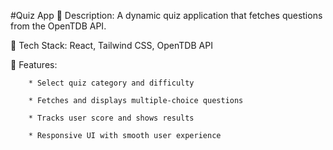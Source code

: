 #Quiz App 
🔹 Description: A dynamic quiz application that fetches questions from the OpenTDB API. 

🔹 Tech Stack: React, Tailwind CSS, OpenTDB API 

🔹 Features:

        * Select quiz category and difficulty 
        
        * Fetches and displays multiple-choice questions 
        
        * Tracks user score and shows results 
        
        * Responsive UI with smooth user experience
